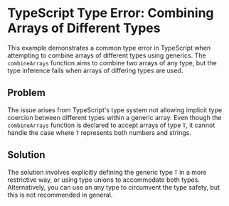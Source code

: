 # TypeScript Type Error: Combining Arrays of Different Types

This example demonstrates a common type error in TypeScript when attempting to combine arrays of different types using generics.  The `combineArrays` function aims to combine two arrays of any type, but the type inference fails when arrays of differing types are used.

## Problem

The issue arises from TypeScript's type system not allowing implicit type coercion between different types within a generic array.  Even though the `combineArrays` function is declared to accept arrays of type `T`, it cannot handle the case where `T` represents both numbers and strings.

## Solution

The solution involves explicitly defining the generic type `T` in a more restrictive way, or using type unions to accommodate both types. Alternatively, you can use an any type to circumvent the type safety, but this is not recommended in general.
